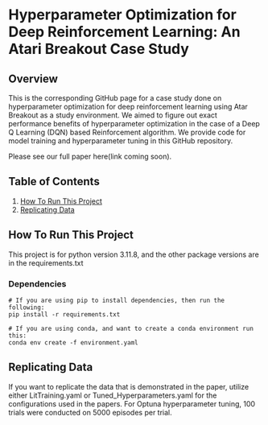 # Hyperparameter Optimization for Deep Reinforcement Learning: An Atari Breakout Case Study

## Overview
This is the corresponding GitHub page for a case study done on hyperparameter optimization for deep reinforcement learning using Atar Breakout as a study environment. We aimed to figure out exact performance benefits of hyperparameter optimization in the case of a Deep Q Learning (DQN) based Reinforcement algorithm. We provide code for model training and hyperparameter tuning in this GitHub repository.

Please see our full paper here(link coming soon).

## Table of Contents
1. [How To Run This Project](#how-to-run-this-project)
2. [Replicating Data](#replicating-data)

## How To Run This Project
This project is for python version 3.11.8, and the other package versions are in the requirements.txt
### Dependencies
```
# If you are using pip to install dependencies, then run the following:
pip install -r requirements.txt

# If you are using conda, and want to create a conda environment run this:
conda env create -f environment.yaml
```


## Replicating Data
If you want to replicate the data that is demonstrated in the paper, utilize either LitTraining.yaml or Tuned_Hyperparameters.yaml for the configurations used in the papers. For Optuna hyperparameter tuning, 100 trials were conducted on 5000 episodes per trial.